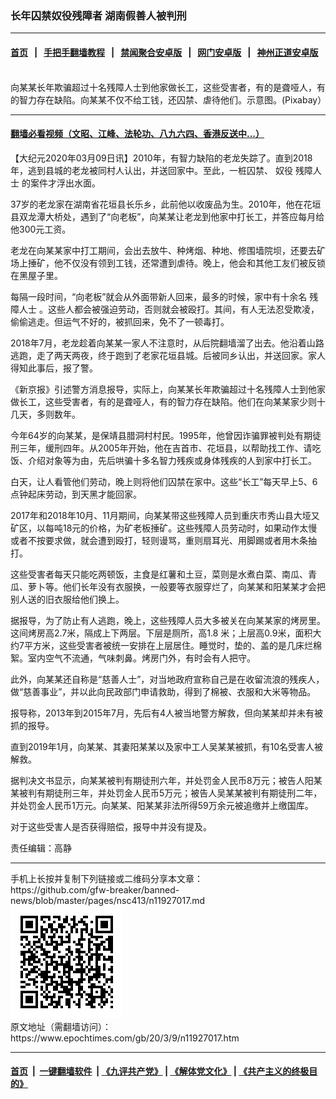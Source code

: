 ### 长年囚禁奴役残障者 湖南假善人被判刑
------------------------

#### [首页](https://github.com/gfw-breaker/banned-news/blob/master/README.md) &nbsp;&nbsp;|&nbsp;&nbsp; [手把手翻墙教程](https://github.com/gfw-breaker/guides/wiki) &nbsp;&nbsp;|&nbsp;&nbsp; [禁闻聚合安卓版](https://github.com/gfw-breaker/bn-android) &nbsp;&nbsp;|&nbsp;&nbsp; [网门安卓版](https://github.com/oGate2/oGate) &nbsp;&nbsp;|&nbsp;&nbsp; [神州正道安卓版](https://github.com/SzzdOgate/update) 



<div><img alt="" class="aligncenter wp-post-image" src="https://i.epochtimes.com/assets/uploads/2017/12/wheelchair-1595794_640-600x400.jpg"/>
<div class="red16 caption">
 向某某长年欺骗超过十名残障人士到他家做长工，这些受害者，有的是聋哑人，有的智力存在缺陷。向某某不仅不给工钱，还囚禁、虐待他们。示意图。(Pixabay）
</div>
</div><hr/>

#### [翻墙必看视频（文昭、江峰、法轮功、八九六四、香港反送中...）](https://github.com/gfw-breaker/banned-news/blob/master/pages/link3.md)

<div><p>
 【大纪元2020年03月09日讯】2010年，有智力缺陷的老龙失踪了。直到2018年，逃到县城的老龙被同村人认出，并送回家中。至此，一桩囚禁、
 <ok href="https://www.epochtimes.com/gb/tag/%E5%A5%B4%E5%BD%B9.html">
  奴役
 </ok>
 <ok href="https://www.epochtimes.com/gb/tag/%E6%AE%8B%E9%9A%9C%E4%BA%BA%E5%A3%AB.html">
  残障人士
 </ok>
 的案件才浮出水面。
</p>
<p>
 37岁的老龙家在湖南省花垣县长乐乡，此前他以收废品为生。2010年，他在花垣县双龙潭大桥处，遇到了“向老板”，向某某让老龙到他家中打长工，并答应每月给他300元工资。
</p>
<p>
 老龙在向某某家中打工期间，会出去放牛、种烤烟、种地、修围墙院坝，还要去矿场上捶矿，他不仅没有领到工钱，还常遭到虐待。晚上，他会和其他工友们被反锁在黑屋子里。
</p>
<p>
 每隔一段时间，“向老板”就会从外面带新人回来，最多的时候，家中有十余名
 <ok href="https://www.epochtimes.com/gb/tag/%E6%AE%8B%E9%9A%9C%E4%BA%BA%E5%A3%AB.html">
  残障人士
 </ok>
 。这些人都会被强迫劳动，否则就会被殴打。其间，有人无法忍受欺凌，偷偷逃走。但运气不好的，被抓回来，免不了一顿毒打。
</p>
<p>
 2018年7月，老龙趁着向某某一家人不注意时，从后院翻墙溜了出去。他沿着山路逃跑，走了两天两夜，终于跑到了老家花垣县城。后被同乡认出，并送回家。家人得知此事后，报了警。
</p>
<p>
 《新京报》引述警方消息报导，实际上，向某某长年欺骗超过十名残障人士到他家做长工，这些受害者，有的是聋哑人，有的智力存在缺陷。他们在向某某家少则十几天，多则数年。
</p>
<p>
 今年64岁的向某某，是保靖县腊洞村村民。1995年，他曾因诈骗罪被判处有期徒刑三年，缓刑四年。从2005年开始，他在吉首市、花垣县，以帮助找工作、请吃饭、介绍对象等为由，先后哄骗十多名智力残疾或身体残疾的人到家中打长工。
</p>
<p>
 白天，让人看管他们劳动，晚上则将他们囚禁在家中。这些“长工”每天早上5、6点钟起床劳动，到天黑才能回家。
</p>
<p>
 2017年和2018年10月、11月期间，向某某带这些残障人员到重庆市秀山县大垭又矿区，以每吨18元的价格，为矿老板捶矿。这些残障人员劳动时，如果动作太慢或者不按要求做，就会遭到殴打，轻则谩骂，重则扇耳光、用脚踢或者用木条抽打。
</p>
<p>
 这些受害者每天只能吃两顿饭，主食是红薯和土豆，菜则是水煮白菜、南瓜、青瓜、萝卜等。他们长年没有衣服换，一般要等衣服穿烂了，向某某和阳某某才会把别人送的旧衣服给他们换上。
</p>
<p>
 据报导，为了防止有人逃跑，晚上，这些残障人员大多被关在向某某家的烤房里。这间烤房高2.7米，隔成上下两层。下层是厕所，高1.8 米；上层高0.9米，面积大约7平方米，这些受害者被统一安排在上层居住。睡觉时，垫的、盖的是几床烂棉絮。室内空气不流通，气味刺鼻。烤房门外，有时会有人把守。
</p>
<p>
 此外，向某某还自称是“慈善人士”，对当地政府宣称自己是在收留流浪的残疾人，做“慈善事业”，并以此向民政部门申请救助，得到了棉被、衣服和大米等物品。
</p>
<p>
 报导称，2013年到2015年7月，先后有4人被当地警方解救，但向某某却并未有被抓的报导。
</p>
<p>
 直到2019年1月，向某某、其妻阳某某以及家中工人吴某某被抓，有10名受害人被解救。
</p>
<p>
 据判决文书显示，向某某被判有期徒刑六年，并处罚金人民币8万元；被告人阳某某被判有期徒刑三年，并处罚金人民币5万元；被告人吴某某被判有期徒刑二年，并处罚金人民币1万元。向某某、阳某某非法所得59万余元被追缴并上缴国库。
</p>
<p>
 对于这些受害人是否获得赔偿，报导中并没有提及。
</p>
<p>
 责任编辑：高静
</p>
</div>
<hr/>
手机上长按并复制下列链接或二维码分享本文章：<br/>
https://github.com/gfw-breaker/banned-news/blob/master/pages/nsc413/n11927017.md <br/>
<a href='https://github.com/gfw-breaker/banned-news/blob/master/pages/nsc413/n11927017.md'><img src='https://github.com/gfw-breaker/banned-news/blob/master/pages/nsc413/n11927017.md.png'/></a> <br/>
原文地址（需翻墙访问）：https://www.epochtimes.com/gb/20/3/9/n11927017.htm


------------------------
#### [首页](https://github.com/gfw-breaker/banned-news/blob/master/README.md) &nbsp;|&nbsp; [一键翻墙软件](https://github.com/gfw-breaker/nogfw/blob/master/README.md) &nbsp;| [《九评共产党》](https://github.com/gfw-breaker/9ping.md/blob/master/README.md#九评之一评共产党是什么) | [《解体党文化》](https://github.com/gfw-breaker/jtdwh.md/blob/master/README.md) | [《共产主义的终极目的》](https://github.com/gfw-breaker/gczydzjmd.md/blob/master/README.md)


<img src='http://gfw-breaker.win/banned-news/pages/nsc413/n11927017.md' width='0px' height='0px'/>